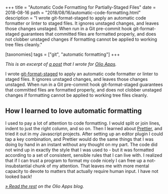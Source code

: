 +++
title = "Automatic Code Formatting for Partially-Staged Files"
date = 2018-08-16
path = "2018/08/16/automatic-code-formatting.html"
description = "I wrote git-format-staged to apply an automatic code formatter or linter to staged files. It ignores unstaged changes, and leaves those changes unstaged. When run in a Git pre-commit hook git-format-staged guarantees that committed files are formatted properly, and does not clobber unstaged changes if formatting cannot be applied to working tree files cleanly."

[taxonomies]
tags = ["git", "automatic formatting"]
+++

_This is an excerpt of [a post][original] that I wrote for [Olio Apps][]._

I wrote [git-format-staged][] to apply an automatic code formatter or linter to
staged files. It ignores unstaged changes, and leaves those changes unstaged.
When run in a Git pre-commit hook git-format-staged guarantees that committed
files are formatted properly, and does not clobber unstaged changes if
formatting cannot be applied to working tree files cleanly.

## How I learned to love automatic formatting

I used to pay a lot of attention to code formatting. I would split or join
lines, indent to just the right column, and so on. Then I learned about
[Prettier][], and tried it out in my Javascript projects. After setting up an
editor plugin I could tap a key combination, and Prettier would do the same
things that I was doing by hand in an instant without any thought on my part.
The code did not wind up in exactly the style that I was used to - but it was
formatted according to a set of consistent, sensible rules that I can live with.
I realized that if I can trust a program to format my code nicely I can free up
a not-insubstantial chunk of my attention. That leaves me with more mental
capacity to devote to matters that actually require human input. I have not
looked back!

_[» Read the rest][original] on the Olio Apps blog._

[original]: https://www.olioapps.com/blog/automatic-code-formatting/
[Olio Apps]: https://www.olioapps.com/
[git-format-staged]: https://github.com/hallettj/git-format-staged/blob/master/README.md
[Prettier]: https://prettier.io/
